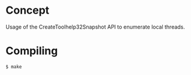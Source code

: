 # Concept

Usage of the CreateToolhelp32Snapshot API to enumerate local threads.

# Compiling

```bash
$ make
```